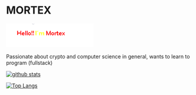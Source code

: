 # MORTEX
![Screenshot](imagen.png.png)

Passionate about crypto and computer science in general, wants to learn to program (fullstack)

[![github stats](https://github-readme-stats.vercel.app/api?username=mr-mortex&count_private=true&show_icons=true&theme=tokyonight)](https://github.com/mr-mortex/github-readme-stats)

[![Top Langs](https://github-readme-stats.vercel.app/api/top-langs/?username=mr-mortex&langs_count=8)](https://github.com/mr-mortex/github-readme-stats)
